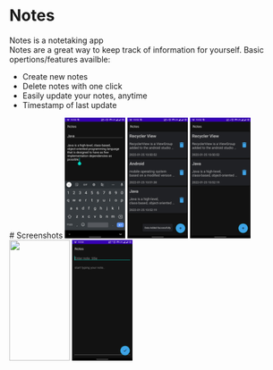 # Notes
<p>
	Notes is a notetaking app<br/>
	Notes are a great way to keep track of information for yourself.
	Basic opertions/features availble:
	<ul>
		<li>Create new notes</li>
		<li>Delete notes with one click</li>
		<li>Easily update your notes, anytime</li>
		<li>Timestamp of last update</li>
	</ul>
</p>
# Screenshots
<img src = "Screenshots/Screenshot_20220125-105218519.jpg" width=108 height=216>
<img src = "Screenshots/Screenshot_20220125-105223023.jpg" width=108 height=216>
<img src = "Screenshots/Screenshot_20220125-105233176.jpg" width=108 height=216>
<img src = "Screenshots/Screenshot_20220125-105240704.jpg)" width=108 height=216>
<img src = "Screenshots/Screenshot_20220125-105311924.jpg" width=108 height=216>	

